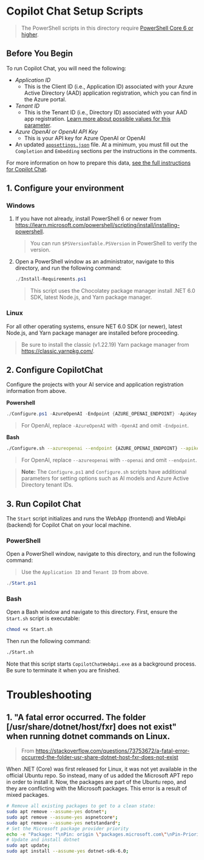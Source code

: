 # Copilot Chat Setup Scripts

> The PowerShell scripts in this directory require [PowerShell Core 6 or higher](https://github.com/PowerShell/PowerShell#get-powershell).

## Before You Begin
To run Copilot Chat, you will need the following:
- *Application ID*
  - This is the Client ID (i.e., Application ID) associated with your Azure Active Directory (AAD) application registration, which you can find in the Azure portal.
- *Tenant ID*
  - This is the Tenant ID (i.e., Directory ID) associated with your AAD app registration.
  [Learn more about possible values for this parameter](https://learn.microsoft.com/en-us/azure/active-directory/develop/msal-client-application-configuration#authority).
- *Azure OpenAI or OpenAI API Key*
  - This is your API key for Azure OpenAI or OpenAI
- An updated [`appsettings.json`](../webapi/appsettings.json) file. At a minimum, you must fill out the `Completion` and `Embedding` sections per the instructions in the comments.

For more information on how to prepare this data, [see the full instructions for Copilot Chat](../README.md).

## 1. Configure your environment
### Windows
1. If you have not already, install PowerShell 6 or newer from https://learn.microsoft.com/powershell/scripting/install/installing-powershell.
   > You can run `$PSVersionTable.PSVersion` in PowerShell to verify the version.
1. Open a PowerShell window as an administrator, navigate to this directory, and run the following command:
   ```powershell
   ./Install-Requirements.ps1
   ```
   > This script uses the Chocolatey package manager install .NET 6.0 SDK, latest Node.js, and Yarn package manager.
   
### Linux
For all other operating systems, ensure NET 6.0 SDK (or newer), latest Node.js, and Yarn package manager are installed before proceeding.
> Be sure to install the classic (v1.22.19) Yarn package manager from https://classic.yarnpkg.com/.

## 2. Configure CopilotChat
Configure the projects with your AI service and application registration information from above.

**Powershell**
```powershell
./Configure.ps1 -AzureOpenAI -Endpoint {AZURE_OPENAI_ENDPOINT} -ApiKey {AZURE_OPENAI_API_KEY} -ClientId {CLIENT_ID}
```
> For OpenAI, replace `-AzureOpenAI` with `-OpenAI` and omit `-Endpoint`.

**Bash**
```bash
./Configure.sh --azureopenai --endpoint {AZURE_OPENAI_ENDPOINT} --apikey {AZURE_OPENAI_API_KEY} --clientid {CLIENT_ID}
```
> For OpenAI, replace `--azureopenai` with `--openai` and omit `--endpoint`.

> **Note:** The `Configure.ps1` and `Configure.sh` scripts have additional parameters for setting options such as AI models and Azure Active Directory tenant IDs.

## 3. Run Copilot Chat
The `Start` script initializes and runs the WebApp (frontend) and WebApi (backend) for Copilot Chat on your local machine.

### PowerShell
Open a PowerShell window, navigate to this directory, and run the following command:
> Use the `Application ID` and `Tenant ID` from above.
```powershell
./Start.ps1
```

### Bash
Open a Bash window and navigate to this directory. First, ensure the `Start.sh` script is executable:
```bash
chmod +x Start.sh
```

Then run the following command:
```bash
./Start.sh
```
Note that this script starts `CopilotChatWebApi.exe` as a background process. Be sure to terminate it when you are finished.

# Troubleshooting
## 1. "A fatal error occurred. The folder [/usr/share/dotnet/host/fxr] does not exist" when running dotnet commands on Linux.
> From https://stackoverflow.com/questions/73753672/a-fatal-error-occurred-the-folder-usr-share-dotnet-host-fxr-does-not-exist

When .NET (Core) was first released for Linux, it was not yet available in the official Ubuntu repo. So instead, many of us added the Microsoft APT repo in order to install it. Now, the packages are part of the Ubuntu repo, and they are conflicting with the Microsoft packages. This error is a result of mixed packages.
```bash
# Remove all existing packages to get to a clean state:
sudo apt remove --assume-yes dotnet*;
sudo apt remove --assume-yes aspnetcore*;
sudo apt remove --assume-yes netstandard*;
# Set the Microsoft package provider priority
echo -e "Package: *\nPin: origin \"packages.microsoft.com\"\nPin-Priority: 1001" | sudo tee /etc/apt/preferences.d/99microsoft-dotnet.pref;
# Update and install dotnet
sudo apt update;
sudo apt install --assume-yes dotnet-sdk-6.0;
```